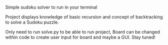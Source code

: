 Simple sudoku solver to run in your terminal

Project displays knowledge of basic recursion and concept of backtracking to solve a Sudoku puzzle. 

Only need to run solve.py to be able to run project, Board can be changed within code <WIP> to create user input for board and maybe a GUI. Stay tuned!